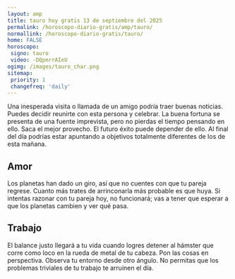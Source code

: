 ```yaml
---
layout: amp
title: tauro hoy gratis 13 de septiembre del 2025 
permalink: /horoscopo-diario-gratis/amp/tauro/
normallink: /horoscopo-diario-gratis/tauro/
home: FALSE
horoscopo:
 signo: tauro
 video: -DQpmrrAIeU
ogimg: /images/tauro_char.png
sitemap:
 priority: 1
 changefreq: 'daily'
---
```



Una inesperada visita o llamada de un amigo podría traer buenas noticias. Puedes decidir reunirte con esta persona y celebrar. La buena fortuna se presenta de una fuente imprevista, pero no pierdas el tiempo pensando en ello. Saca el mejor provecho. El futuro éxito puede depender de ello. Al final del día podrías estar apuntando a objetivos totalmente diferentes de los de esta mañana.

## Amor

Los planetas han dado un giro, así que no cuentes con que tu pareja regrese. Cuanto más trates de arrinconarla más probable es que huya. Si intentas razonar con tu pareja hoy, no funcionará; vas a tener que esperar a que los planetas cambien y ver qué pasa.

## Trabajo

El balance justo llegará a tu vida cuando logres detener al hámster que corre como loco en la rueda de metal de tu cabeza. Pon las cosas en perspectiva. Observa tu entorno desde otro ángulo. No permitas que los problemas triviales de tu trabajo te arruinen el día.